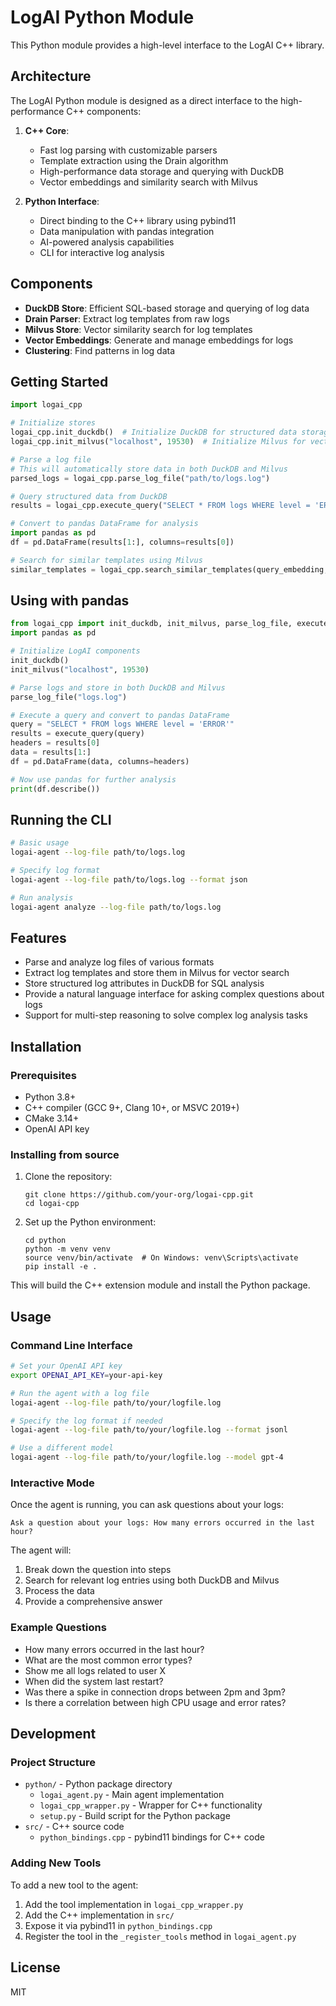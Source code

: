 # LogAI Python Module

This Python module provides a high-level interface to the LogAI C++ library.

## Architecture

The LogAI Python module is designed as a direct interface to the high-performance C++ components:

1. **C++ Core**: 
   - Fast log parsing with customizable parsers
   - Template extraction using the Drain algorithm
   - High-performance data storage and querying with DuckDB
   - Vector embeddings and similarity search with Milvus

2. **Python Interface**:
   - Direct binding to the C++ library using pybind11
   - Data manipulation with pandas integration
   - AI-powered analysis capabilities
   - CLI for interactive log analysis

## Components

- **DuckDB Store**: Efficient SQL-based storage and querying of log data
- **Drain Parser**: Extract log templates from raw logs
- **Milvus Store**: Vector similarity search for log templates
- **Vector Embeddings**: Generate and manage embeddings for logs
- **Clustering**: Find patterns in log data

## Getting Started

```python
import logai_cpp

# Initialize stores
logai_cpp.init_duckdb()  # Initialize DuckDB for structured data storage
logai_cpp.init_milvus("localhost", 19530)  # Initialize Milvus for vector search

# Parse a log file
# This will automatically store data in both DuckDB and Milvus
parsed_logs = logai_cpp.parse_log_file("path/to/logs.log")

# Query structured data from DuckDB
results = logai_cpp.execute_query("SELECT * FROM logs WHERE level = 'ERROR'")

# Convert to pandas DataFrame for analysis
import pandas as pd
df = pd.DataFrame(results[1:], columns=results[0])

# Search for similar templates using Milvus
similar_templates = logai_cpp.search_similar_templates(query_embedding, top_k=5)
```

## Using with pandas

```python
from logai_cpp import init_duckdb, init_milvus, parse_log_file, execute_query
import pandas as pd

# Initialize LogAI components
init_duckdb()
init_milvus("localhost", 19530)

# Parse logs and store in both DuckDB and Milvus
parse_log_file("logs.log")

# Execute a query and convert to pandas DataFrame
query = "SELECT * FROM logs WHERE level = 'ERROR'"
results = execute_query(query)
headers = results[0]
data = results[1:]
df = pd.DataFrame(data, columns=headers)

# Now use pandas for further analysis
print(df.describe())
```

## Running the CLI

```bash
# Basic usage
logai-agent --log-file path/to/logs.log

# Specify log format
logai-agent --log-file path/to/logs.log --format json

# Run analysis
logai-agent analyze --log-file path/to/logs.log
```

## Features

- Parse and analyze log files of various formats
- Extract log templates and store them in Milvus for vector search
- Store structured log attributes in DuckDB for SQL analysis
- Provide a natural language interface for asking complex questions about logs
- Support for multi-step reasoning to solve complex log analysis tasks

## Installation

### Prerequisites

- Python 3.8+
- C++ compiler (GCC 9+, Clang 10+, or MSVC 2019+)
- CMake 3.14+
- OpenAI API key

### Installing from source

1. Clone the repository:
   ```
   git clone https://github.com/your-org/logai-cpp.git
   cd logai-cpp
   ```

2. Set up the Python environment:
   ```
   cd python
   python -m venv venv
   source venv/bin/activate  # On Windows: venv\Scripts\activate
   pip install -e .
   ```

This will build the C++ extension module and install the Python package.

## Usage

### Command Line Interface

```bash
# Set your OpenAI API key
export OPENAI_API_KEY=your-api-key

# Run the agent with a log file
logai-agent --log-file path/to/your/logfile.log

# Specify the log format if needed
logai-agent --log-file path/to/your/logfile.log --format jsonl

# Use a different model
logai-agent --log-file path/to/your/logfile.log --model gpt-4
```

### Interactive Mode

Once the agent is running, you can ask questions about your logs:

```
Ask a question about your logs: How many errors occurred in the last hour?
```

The agent will:
1. Break down the question into steps
2. Search for relevant log entries using both DuckDB and Milvus
3. Process the data
4. Provide a comprehensive answer

### Example Questions

- How many errors occurred in the last hour?
- What are the most common error types?
- Show me all logs related to user X
- When did the system last restart?
- Was there a spike in connection drops between 2pm and 3pm?
- Is there a correlation between high CPU usage and error rates?

## Development

### Project Structure

- `python/` - Python package directory
  - `logai_agent.py` - Main agent implementation
  - `logai_cpp_wrapper.py` - Wrapper for C++ functionality
  - `setup.py` - Build script for the Python package
- `src/` - C++ source code
  - `python_bindings.cpp` - pybind11 bindings for C++ code

### Adding New Tools

To add a new tool to the agent:

1. Add the tool implementation in `logai_cpp_wrapper.py`
2. Add the C++ implementation in `src/`
3. Expose it via pybind11 in `python_bindings.cpp`
4. Register the tool in the `_register_tools` method in `logai_agent.py`

## License

MIT 